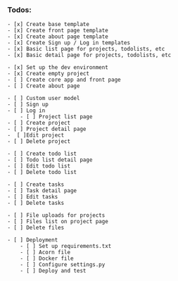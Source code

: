 ### Todos:
    - [x] Create base template
    - [x] Create front page template
    - [x] Create about page template
    - [x] Create Sign up / Log in templates
    - [x] Basic list page for projects, todolists, etc
    - [x] Basic detail page for projects, todolists, etc

    - [x] Set up the dev environment
    - [x] Create empty project
    - [ ] Create core app and front page
    - [ ] Create about page

    - [ ] Custom user model
    - [ ] Sign up
    - [ ] Log in
        - [ ] Project list page
    - [ ] Create project
    - [ ] Project detail page
    -  [ ]Edit project
    - [ ] Delete project

    - [ ] Create todo list
    - [ ] Todo list detail page
    - [ ] Edit todo list
    - [ ] Delete todo list

    - [ ] Create tasks
    - [ ] Task detail page
    - [ ] Edit tasks
    - [ ] Delete tasks

    - [ ] File uploads for projects
    - [ ] Files list on project page
    - [ ] Delete files

    - [ ] Deployment
        - [ ] Set up requirements.txt
        - [ ] Acorn file
        - [ ] Docker file
        - [ ] Configure settings.py
        - [ ] Deploy and test
